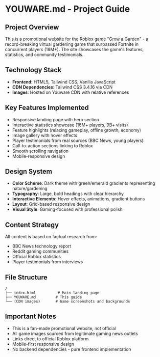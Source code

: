 # YOUWARE.md - Project Guide

## Project Overview
This is a promotional website for the Roblox game "Grow a Garden" - a record-breaking virtual gardening game that surpassed Fortnite in concurrent players (16M+). The site showcases the game's features, statistics, and community testimonials.

## Technology Stack
- **Frontend**: HTML5, Tailwind CSS, Vanilla JavaScript
- **CDN Dependencies**: Tailwind CSS 3.4.16 via CDN
- **Images**: Hosted on Youware CDN with relative references

## Key Features Implemented
- Responsive landing page with hero section
- Interactive statistics showcase (16M+ players, 9B+ visits)
- Feature highlights (relaxing gameplay, offline growth, economy)
- Image gallery with hover effects
- Player testimonials from real sources (BBC News, young players)
- Call-to-action sections linking to Roblox
- Smooth scrolling navigation
- Mobile-responsive design

## Design System
- **Color Scheme**: Dark theme with green/emerald gradients representing nature/gardening
- **Typography**: Large, bold headings with clear hierarchy
- **Interactive Elements**: Hover effects, animations, gradient buttons
- **Layout**: Grid-based responsive design
- **Visual Style**: Gaming-focused with professional polish

## Content Strategy
All content is based on factual research from:
- BBC News technology report
- Reddit gaming communities  
- Official Roblox statistics
- Player testimonials from interviews

## File Structure
```
/
├── index.html          # Main landing page
├── YOUWARE.md         # This guide
└── (CDN images)       # Game screenshots and backgrounds
```

## Important Notes
- This is a fan-made promotional website, not official
- All game images sourced from legitimate gaming news outlets
- Links direct to official Roblox platform
- Mobile-first responsive design
- No backend dependencies - pure frontend implementation